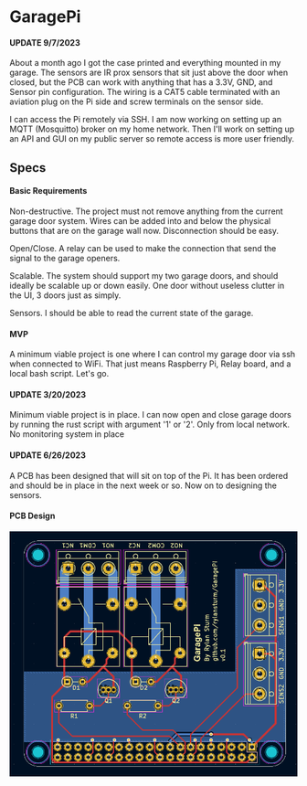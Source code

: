 # GaragePi

#### UPDATE 9/7/2023

About a month ago I got the case printed and everything mounted in my garage.
The sensors are IR prox sensors that sit just above the door when closed, but
the PCB can work with anything that has a 3.3V, GND, and Sensor pin configuration.
The wiring is a CAT5 cable terminated with an aviation plug on the Pi side and
screw terminals on the sensor side.

I can access the Pi remotely via SSH. I am now working on setting up an MQTT 
(Mosquitto) broker on my home network. Then I'll work on setting up an API and
GUI on my public server so remote access is more user friendly.

## Specs

#### Basic Requirements

Non-destructive. The project must not remove anything from the current
garage door system. Wires can be added into and below the physical 
buttons that are on the garage wall now. Disconnection should be easy.

Open/Close. A relay can be used to make the connection that send the
signal to the garage openers. 

Scalable. The system should support my two garage doors, and
should ideally be scalable up or down easily. One door without useless
clutter in the UI, 3 doors just as simply.

Sensors. I should be able to read the current state of the garage.


#### MVP

A minimum viable project is one where I can control my garage door
via ssh when connected to WiFi. That just means Raspberry Pi, 
Relay board, and a local bash script. Let's go.

#### UPDATE 3/20/2023

Minimum viable project is in place. I can now open and close garage doors
by running the rust script with argument '1' or '2'. Only from local network.
No monitoring system in place

#### UPDATE 6/26/2023

A PCB has been designed that will sit on top of the Pi.
It has been ordered and should be in place in the next week or so.
Now on to designing the sensors.

#### PCB Design

![PCB Design](img/pcbv0.1.png)
